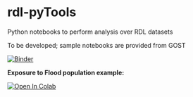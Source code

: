 # rdl-pyTools
Python notebooks to perform analysis over RDL datasets

To be developed; sample notebooks are provided from GOST


[![Binder](https://mybinder.org/badge_logo.svg)](https://mybinder.org/v2/gh/GFDRR/rdl-pyTools/HEAD)

**Exposure to Flood population example:**

[![Open In Colab](https://colab.research.google.com/assets/colab-badge.svg)](https://colab.research.google.com/github/GFDRR/rdl-pyTools/blob/main/ss-fl-pop.ipynb)

